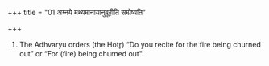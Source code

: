 +++
title = "01 अग्नये मथ्यमानायानुब्रूहीति सम्प्रेष्यति"

+++
1. The Adhvaryu orders (the Hotr̥) “Do you recite for the fire being churned out” or “For (fire) being churned out".
